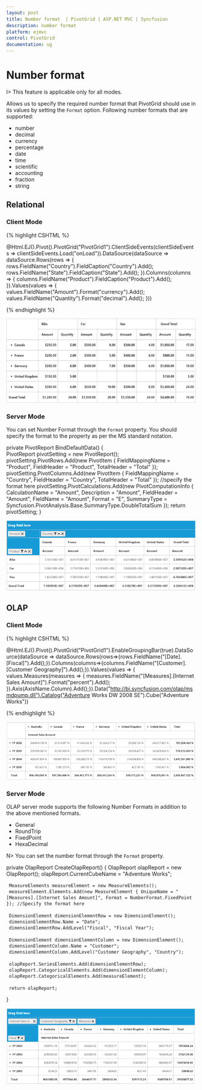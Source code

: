 ```yaml
---
layout: post
title: Number format  | PivotGrid | ASP.NET MVC | Syncfusion
description: number format 
platform: ejmvc
control: PivotGrid
documentation: ug
---
```


# Number format 

I> This feature is applicable only for all modes.

Allows us to specify the required number format that PivotGrid should use in its values by setting the `Format` option. Following number formats that are supported:

* number
* decimal
* currency
* percentage
* date
* time
* scientific
* accounting
* fraction
* string

## Relational

### Client Mode

{% highlight CSHTML %}

 @Html.EJ().Pivot().PivotGrid("PivotGrid1").ClientSideEvents(clientSideEvents => clientSideEvents.Load("onLoad")).DataSource(dataSource => dataSource.Rows(rows => { rows.FieldName("Country").FieldCaption("Country").Add(); rows.FieldName("State").FieldCaption("State").Add(); }).Columns(columns => { columns.FieldName("Product").FieldCaption("Product").Add(); }).Values(values => { values.FieldName("Amount").Format("currency").Add(); values.FieldName("Quantity").Format("decimal").Add(); }))
 
 {% endhighlight %}

![](Number-Format_images/RelationalClient.png)

### Server Mode

You can set Number Format through the `Format` property. You should specify the format to the property as per the MS standard notation.
 
private PivotReport BindDefaultData()
    {        
        PivotReport pivotSetting = new PivotReport();
        pivotSetting.PivotRows.Add(new PivotItem { FieldMappingName = "Product", FieldHeader = "Product", TotalHeader = "Total" });
        pivotSetting.PivotColumns.Add(new PivotItem { FieldMappingName = "Country", FieldHeader = "Country", TotalHeader = "Total" });
        //specify the format here
        pivotSetting.PivotCalculations.Add(new PivotComputationInfo { CalculationName = "Amount", Description = "Amount", FieldHeader = "Amount", FieldName = "Amount", Format = "E", SummaryType = Syncfusion.PivotAnalysis.Base.SummaryType.DoubleTotalSum });
        return pivotSetting;
    }

![](Number-Format_images/RelationalServer.png)

## OLAP

### Client Mode

{% highlight CSHTML %}

@Html.EJ().Pivot().PivotGrid("PivotGrid1").EnableGroupingBar(true).DataSource(dataSource => dataSource.Rows(rows=>{rows.FieldName("[Date].[Fiscal]").Add();}).Columns(columns=>{columns.FieldName("[Customer].[Customer Geography]").Add();}).Values(values => { values.Measures(measures => { measures.FieldName("[Measures].[Internet Sales Amount]").Format("percent").Add(); }).Axis(AxisName.Column).Add();}).Data("http://bi.syncfusion.com/olap/msmdpump.dll").Catalog("Adventure Works DW 2008 SE").Cube("Adventure Works"))

{% endhighlight %}

![](Number-Format_images/OlapClient.png)

### Server Mode

 OLAP server mode supports the following Number Formats in addition to the above mentioned formats. 
* General
* RoundTrip
* FixedPoint
* HexaDecimal

N> You can set the number format through the `Format` property.

private OlapReport CreateOlapReport()
{
     OlapReport olapReport = new OlapReport();
     olapReport.CurrentCubeName = "Adventure Works";

     MeasureElements measureElement = new MeasureElements();
     measureElement.Elements.Add(new MeasureElement { UniqueName = "[Measures].[Internet Sales Amount]", Format = NumberFormat.FixedPoint }); //Specify the format here

     DimensionElement dimensionElementRow = new DimensionElement();
     dimensionElementRow.Name = "Date";
     dimensionElementRow.AddLevel("Fiscal", "Fiscal Year");

     DimensionElement dimensionElementColumn = new DimensionElement();
     dimensionElementColumn.Name = "Customer";
     dimensionElementColumn.AddLevel("Customer Geography", "Country");

     olapReport.SeriesElements.Add(dimensionElementRow);
     olapReport.CategoricalElements.Add(dimensionElementColumn);
     olapReport.CategoricalElements.Add(measureElement);

     return olapReport;
}

![](Number-Format_images/OlapServer.png)